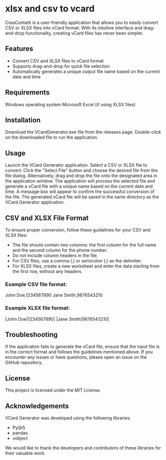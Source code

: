 # xlsx and csv to vcard

CreaContatti is a user-friendly application that allows you to easily convert CSV or XLSX files into vCard format. With its intuitive interface and drag-and-drop functionality, creating vCard files has never been simpler.

## Features
- Convert CSV and XLSX files to vCard format
- Supports drag-and-drop for quick file selection
- Automatically generates a unique output file name based on the current date and time

## Requirements

Windows operating system
Microsoft Excel (if using XLSX files)

## Installation

Download the VCardGenerator.exe file from the releases page.
Double-click on the downloaded file to run the application.

## Usage
Launch the VCard Generator application.
Select a CSV or XLSX file to convert:
Click the "Select File" button and choose the desired file from the file dialog.
Alternatively, drag and drop the file onto the designated area in the application window.
The application will process the selected file and generate a vCard file with a unique name based on the current date and time.
A message box will appear to confirm the successful conversion of the file.
The generated vCard file will be saved in the same directory as the VCard Generator application.

## CSV and XLSX File Format

To ensure proper conversion, follow these guidelines for your CSV and XLSX files:

- The file should contain two columns: the first column for the full name and the second column for the phone number.
- Do not include column headers in the file.
- For CSV files, use a comma (,) or semicolon (;) as the delimiter.
- For XLSX files, create a new worksheet and enter the data starting from the first row, without any headers.

### Example CSV file format:

John Doe,1234567890
Jane Smith,9876543210

### Example XLSX file format:

|John Doe|1234567890|
|Jane Smith|9876543210|

## Troubleshooting
If the application fails to generate the vCard file, ensure that the input file is in the correct format and follows the guidelines mentioned above.
If you encounter any issues or have questions, please open an issue on the GitHub repository.

## License
This project is licensed under the MIT License.

## Acknowledgements

VCard Generator was developed using the following libraries:

- PyQt5
- pandas
- vobject

We would like to thank the developers and contributors of these libraries for their valuable work.
